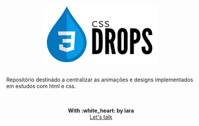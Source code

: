 
<div align="center">
  <img src="./.github/cssdrops.png" alt="CSS Drops" width="300">
</div> 
<br/>

Repositório destinádo a centralizar as animações e designs implementados em estudos com html e css.

<br/>

<!-- **O que você vai encontrar aqui:**


- [x] [Monstercard](./monstercard) - Animação usando transitions e @keyframes <br/>


<div align="center">
    <img src="./src/assets/monstercard.gif" alt="Monstercard" width="800" >
</div>

<br/>
-->
<br/>
<div align='center'>
  <strong>With :white_heart: by iara</strong>
  <br/>
  <a href="https://www.linkedin.com/in/iara/">Let's talk</a>
</div> 
